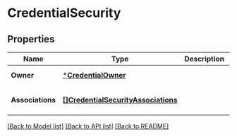 # CredentialSecurity

## Properties
Name | Type | Description | Notes
------------ | ------------- | ------------- | -------------
**Owner** | [***CredentialOwner**](CredentialOwner.md) |  | [default to null]
**Associations** | [**[]CredentialSecurityAssociations**](CredentialSecurityAssociations.md) |  | [optional] [default to null]

[[Back to Model list]](../README.md#documentation-for-models) [[Back to API list]](../README.md#documentation-for-api-endpoints) [[Back to README]](../README.md)


